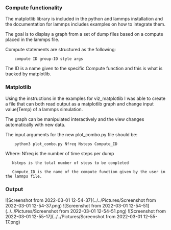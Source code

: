 ### Compute functionality

The matplotlib library is included in the python and lammps installation and the documentation for lammps includes examples on how to integrate them.

The goal is to display a graph from a set of dump files based on a compute placed in the lammps file.

Compute statements are structured as the following:

        compute ID group-ID style args

The ID is a name given to the specific Compute function and this is what is tracked by matplotlib.

### Matplotlib

Using the instructions in the examples for viz_matplotlib I was able to create a file that can both read output as a matplotlib graph and change input value(Temp) of a lammps simulation.

The graph can be manipulated interactively and the view changes automatically with new data.

The input arguments for the new plot_combo.py file should be:

        python3 plot_combo.py Nfreq Nsteps Compute_ID

Where: Nfreq is the number of time steps per dump

       Nsteps is the total number of steps to be completed

       Compute_ID is the name of the compute function given by the user in the lammps file.

### Output

![Screenshot from 2022-03-01 12-54-37](../../Pictures/Screenshot from 2022-03-01 12-54-37.png)
![Screenshot from 2022-03-01 12-54-51](../../Pictures/Screenshot from 2022-03-01 12-54-51.png)
![Screenshot from 2022-03-01 12-55-17](../../Pictures/Screenshot from 2022-03-01 12-55-17.png)

